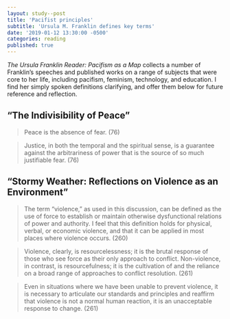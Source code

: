 ```yaml
---
layout: study--post
title: 'Pacifist principles'
subtitle: 'Ursula M. Franklin defines key terms'
date: '2019-01-12 13:30:00 -0500'
categories: reading
published: true
---
```


_The Ursula Franklin Reader: Pacifism as a Map_ collects a number of Franklin’s speeches and published works on a range of subjects that were core to her life, including pacifism, feminism, technology, and education. I find her simply spoken definitions clarifying, and offer them below for future reference and reflection.

## “The Indivisibility of Peace”

> Peace is the absence of fear. (76)

> Justice, in both the temporal and the spiritual sense, is a guarantee against the arbitrariness of power that is the source of so much justifiable fear. (76)


## “Stormy Weather: Reflections on Violence as an Environment”

> The term “violence,” as used in this discussion, can be defined as the use of force to establish or maintain otherwise dysfunctional relations of power and authority. I feel that this definition holds for physical, verbal, or economic violence, and that it can be applied in most places where violence occurs. (260)

> Violence, clearly, is resourcelessness; it is the brutal response of those who see force as their only approach to conflict. Non-violence, in contrast, is resourcefulness; it is the cultivation of and the reliance on a broad range of approaches to conflict resolution. (261)

> Even in situations where we have been unable to prevent violence, it is necessary to articulate our standards and principles and reaffirm that violence is not a normal human reaction, it is an unacceptable response to change. (261)

